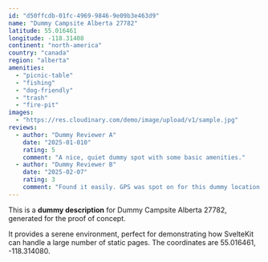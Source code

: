 ```yaml
---
id: "d50ffcdb-01fc-4969-9846-9e09b3e463d9"
name: "Dummy Campsite Alberta 27782"
latitude: 55.016461
longitude: -118.31408
continent: "north-america"
country: "canada"
region: "alberta"
amenities:
  - "picnic-table"
  - "fishing"
  - "dog-friendly"
  - "trash"
  - "fire-pit"
images:
  - "https://res.cloudinary.com/demo/image/upload/v1/sample.jpg"
reviews:
  - author: "Dummy Reviewer A"
    date: "2025-01-010"
    rating: 5
    comment: "A nice, quiet dummy spot with some basic amenities."
  - author: "Dummy Reviewer B"
    date: "2025-02-07"
    rating: 3
    comment: "Found it easily. GPS was spot on for this dummy location."
---
```


This is a **dummy description** for Dummy Campsite Alberta 27782, generated for the proof of concept.

It provides a serene environment, perfect for demonstrating how SvelteKit can handle a large number of static pages. The coordinates are 55.016461, -118.314080.
